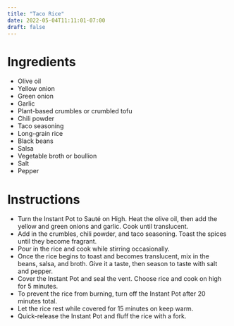 ```yaml
---
title: "Taco Rice"
date: 2022-05-04T11:11:01-07:00
draft: false
---
```


# Ingredients
- Olive oil
- Yellow onion
- Green onion
- Garlic
- Plant-based crumbles or crumbled tofu
- Chili powder
- Taco seasoning
- Long-grain rice
- Black beans
- Salsa
- Vegetable broth or boullion
- Salt
- Pepper

# Instructions
- Turn the Instant Pot to Sauté on High. Heat the olive oil, then add the yellow and green onions and garlic. Cook until translucent.
- Add in the crumbles, chili powder, and taco seasoning. Toast the spices until they become fragrant.
- Pour in the rice and cook while stirring occasionally.
- Once the rice begins to toast and becomes translucent, mix in the beans, salsa, and broth. Give it a taste, then season to taste with salt and pepper.
- Cover the Instant Pot and seal the vent. Choose rice and cook on high for 5 minutes.
- To prevent the rice from burning, turn off the Instant Pot after 20 minutes total.
- Let the rice rest while covered for 15 minutes on keep warm.
- Quick-release the Instant Pot and fluff the rice with a fork.